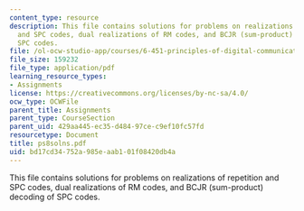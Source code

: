 ```yaml
---
content_type: resource
description: This file contains solutions for problems on realizations of repetition
  and SPC codes, dual realizations of RM codes, and BCJR (sum-product) decoding of
  SPC codes.
file: /ol-ocw-studio-app/courses/6-451-principles-of-digital-communication-ii-spring-2005/bd17cd34752a985eaab101f08420db4a_ps8solns.pdf
file_size: 159232
file_type: application/pdf
learning_resource_types:
- Assignments
license: https://creativecommons.org/licenses/by-nc-sa/4.0/
ocw_type: OCWFile
parent_title: Assignments
parent_type: CourseSection
parent_uid: 429aa445-ec35-d484-97ce-c9ef10fc57fd
resourcetype: Document
title: ps8solns.pdf
uid: bd17cd34-752a-985e-aab1-01f08420db4a
---
```

This file contains solutions for problems on realizations of repetition and SPC codes, dual realizations of RM codes, and BCJR (sum-product) decoding of SPC codes.
